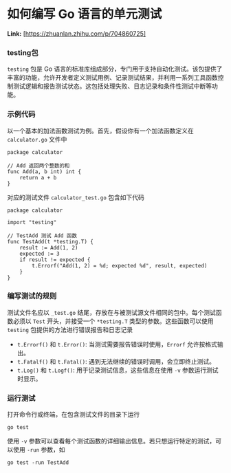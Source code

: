 # 如何编写 Go 语言的单元测试



 **Link:** [https://zhuanlan.zhihu.com/p/704860725]

### testing包  

`testing` 包是 Go 语言的标准库组成部分，专门用于支持自动化测试。该包提供了丰富的功能，允许开发者定义测试用例、记录测试结果，并利用一系列工具函数控制测试逻辑和报告测试状态。这包括处理失败、日志记录和条件性测试中断等功能。

### 示例代码  

以一个基本的加法函数测试为例。首先，假设你有一个加法函数定义在 `calculator.go` 文件中

```
package calculator
​
// Add 返回两个整数的和
func Add(a, b int) int {
    return a + b
}

```

对应的测试文件 `calculator_test.go` 包含如下代码

```
package calculator
​
import "testing"
​
// TestAdd 测试 Add 函数
func TestAdd(t *testing.T) {
    result := Add(1, 2)
    expected := 3
    if result != expected {
        t.Errorf("Add(1, 2) = %d; expected %d", result, expected)
    }
}

```
### 编写测试的规则  

测试文件名应以 `_test.go` 结尾，存放在与被测试源文件相同的包中。每个测试函数必须以 `Test` 开头，并接受一个 `*testing.T` 类型的参数。这些函数可以使用 `testing` 包提供的方法进行错误报告和日志记录

* `t.Errorf()` 和 `t.Error()`: 当测试需要报告错误时使用，`Errorf` 允许按格式输出。
* `t.Fatalf()` 和 `t.Fatal()`: 遇到无法继续的错误时调用，会立即终止测试。
* `t.Log()` 和 `t.Logf()`: 用于记录测试信息，这些信息在使用 `-v` 参数运行测试时显示。

### 运行测试  

打开命令行或终端，在包含测试文件的目录下运行

```
go test
```

使用 `-v` 参数可以查看每个测试函数的详细输出信息。若只想运行特定的测试，可以使用 `-run` 参数，如

```
go test -run TestAdd
```
